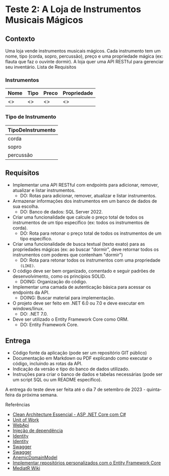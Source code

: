 # Teste 2: A Loja de Instrumentos Musicais Mágicos
## Contexto 
Uma loja vende instrumentos musicais mágicos. Cada instrumento tem um nome, tipo (corda, sopro, percussão), preço e uma propriedade mágica (ex: flauta que faz o ouvinte dormir). A loja quer uma API RESTful para gerenciar seu inventário. Lista de Requisitos


### Instrumentos
|Nome|<TipoDeInstrumento>Tipo|Preco|Propriedade|
|--|--|--|--|
| <> | <> | <> | <> |

### Tipo de Instrumento 
|TipoDeInstrumento|
|---|
|corda|
|sopro|
|percussão|

## Requisitos

- Implementar uma API RESTful com endpoints para adicionar, remover, atualizar e listar instrumentos.
    - DO: Rotas para adicionar, remover, atualizar e listar instrumentos.
- Armazenar informações dos instrumentos em um banco de dados de sua escolha.
    - DO: Banco de dados: SQL Server 2022.
- Criar uma funcionalidade que calcule o preço total de todos os instrumentos de um tipo específico (ex: todos os instrumentos de corda).
    - DO: Rota para retonar o preço total de todos os instrumentos de um tipo específico.
- Criar uma funcionalidade de busca textual (texto exato) para as propriedades mágicas (ex: ao buscar "dormir", deve retornar todos os instrumentos com poderes que contenham "dormir")
    - DO: Rota para retonar todos os instrumentos com uma propriedade `(LIKE)`.
- O código deve ser bem organizado, comentado e seguir padrões de desenvolvimento, como os princípios SOLID.
    - DOING: Organização do código.
- Implementar uma camada de autenticação básica para acessar os endpoints da API.
    - DOING: Buscar material para implementação.
- O projeto deve ser feito em .NET 6.0 ou 7.0 e deve executar em windows/linux.
    - DO: .NET 7.0.
- Deve ser utilizado o Entity Framework Core como ORM.
    - DO: Entity Framework Core.
## Entrega
- Código fonte da aplicação (pode ser um repositório GIT público)
- Documentação em Markdown ou PDF explicando como executar o código, incluindo as rotas da API.
- Indicação da versão e tipo do banco de dados utilizado.
- Instruções para criar o banco de dados e tabelas necessárias (pode ser um script SQL ou um README específico).


A entrega do teste deve ser feita até o dia 7 de setembro de 2023 - quinta-feira da próxima semana.

Referências
- [Clean Architecture Essencial - ASP .NET Core com C#](https://www.udemy.com/course/clean-architecture-essencial-asp-net-core-com-c/learn/lecture/26063534)
- [Unit of Work](https://www.macoratti.net/16/01/net_uow2.htm) 
- [WebApi](https://www.macoratti.net/19/11/aspc_webapi1.htm)
- [Injeção de dependência](https://www.macoratti.net/17/04/aspcore_di1.htm)
- [Identity](https://balta.io/blog/aspnet-core-autenticacao-autorizacao)
- [Identity](https://www.macoratti.net/17/05/aspncore_identi1.htm)
- [Swagger](https://macoratti.net/22/04/swagger_aprdoc2.htm)
- [Swagger](https://medium.com/tableless/documenta%C3%A7%C3%A3o-de-apis-com-swagger-no-asp-net-core-e7bc3caa9185)
- [AnemicDomainModel](https://martinfowler.com/bliki/AnemicDomainModel.html)
- [Implementar repositórios personalizados com o Entity Framework Core](https://learn.microsoft.com/pt-br/dotnet/architecture/microservices/microservice-ddd-cqrs-patterns/infrastructure-persistence-layer-implementation-entity-framework-core#implement-custom-repositories-with-entity-framework-core)
- [MediatR Wiki](https://github.com/jbogard/MediatR/wiki)